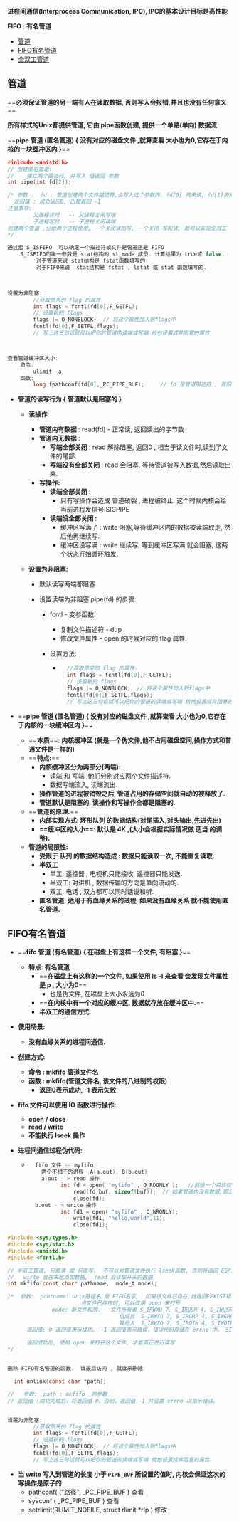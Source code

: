 **进程间通信(Interprocess Communication,  IPC),  IPC的基本设计目标是高性能**

**FIFO : 有名管道**

- [管道](#管道)
- [FIFO有名管道](#FIFO有名管道)
- [全双工管道](#全双工管道)







## 管道

==**必须保证管道的另一端有人在读取数据, 否则写入会报错,并且也没有任何意义**==

**所有样式的Unix都提供管道, 它由 pipe函数创建, 提供一个单路(单向) 数据流**

==**pipe 管道 (匿名管道)    { 没有对应的磁盘文件 ,就算查看 大小也为0,它存在于内核的一块缓冲区内 }**==

```c
#inlcude <unistd.h>
// 创建匿名管道:
//    建立两个描述符, 并写入 值返回 参数
int pipe(int fd[2]);

/* 参数 :  fd : 管道创建两个文件描述符,会写入这个参数内. fd[0] 用来读, fd[1]用来写,指向同一根管道
  返回值 : 成功返回0, 出错返回 -1
注意事项: 
        父进程读时   -- 父进程关闭写端
        子进程写时   -- 子进程关闭读端
创建两个管道 ,分给两个进程使用, 一个关闭读加写, 一个关闭 写和读, 就可以实现全双工
*/

通过宏 S_ISFIFO  可以确定一个描述符或文件是管道还是 FIFO
    S_ISFIFO的唯一参数是 stat结构的 st_mode 成员. 计算结果为 true或 false.
         对于管道来说 stat结构是 fstat函数填写的.
         对于FIFO来说  stat结构是 fstat , lstat 或 stat 函数填写的.
  


设置为非阻塞:
		//获取原来的 flag 的属性.
		int flags = fcntl(fd[0],F_GETFL); 
		// 设置新的 flags   
		flags |= O_NONBLOCK;  // 将这个属性加入到flags中
		fcntl(fd[0],F_SETFL,flags);    
		// 写上这三句话就可以把你的管道的读端或写端 给他设置成非阻塞的属性



查看管道缓冲区大小:
    命令:  
        ulimit -a 
    函数:
        long fpathconf(fd[0],_PC_PIPE_BUF);     // fd 是管道描述符 , 返回缓冲区大小. 最后参数不用修改.
```

- **管道的读写行为     { 管道默认是阻塞的 }**

    - **读操作**:

        - **管道内有数据** : read(fd) - 正常读,  返回读出的字节数
        - **管道内无数据** : 
            - **写端全部关闭**    : read 解除阻塞, 返回0 , 相当于读文件时,读到了文件的尾部.
            - **写端没有全部关闭** : read 会阻塞, 等待管道被写入数据,然后读取出来.
        - **写操作:**
            - **读端全部关闭**  : 
                - 只有写操作会造成 管道破裂 , 进程被终止.  这个时候内核会给当前进程发信号 SIGPIPE
            - **读端没全部关闭 :**
                - 缓冲区写满了 : write 阻塞,等待缓冲区内的数据被读端取走, 然后他再继续写.
                - 缓冲区没写满 : write 继续写,  等到缓冲区写满 就会阻塞, 这两个状态开始循环触发.

    - **设置为非阻塞:**

        - 默认读写两端都阻塞.  

        - 设置读端为非阻塞 pipe(fd) 的步骤:

            - fcntl - 变参函数:

                - 复制文件描述符 - dup
                - 修改文件属性 - open 的时候对应的 flag 属性.

            - 设置方法: 

                - ```c
                    //获取原来的 flag 的属性.
                    int flags = fcntl(fd[0],F_GETFL); 
                    // 设置新的 flags   
                    flags |= O_NONBLOCK;  // 将这个属性加入到flags中
                    fcntl(fd[0],F_SETFL,flags);    
                    // 写上这三句话就可以把你的管道的读端或写端 给他设置成非阻塞的属性
                    ```

                    



- ==**pipe 管道 (匿名管道)    { 没有对应的磁盘文件 ,就算查看 大小也为0,它存在于内核的一块缓冲区内 }**==
    - **==本质==:  内核缓冲区 (就是一个伪文件,他不占用磁盘空间,操作方式和普通文件是一样的)**
    - ==**特点:**==
        - **内核缓冲区分为两部分(两端):**  
            - 读端 和 写端 ,他们分别对应两个文件描述符.
            - 数据写端流入, 读端流出.
        - **操作管道的进程被销毁之后, 管道占用的存储空间就自动的被释放了.**
        - **管道默认是阻塞的,  读操作和写操作全都是阻塞的.**
    - ==**管道的原理:**==
        - **内部实现方式: 环形队列 的数据结构(对尾插入,对头输出,先进先出)**
        - **==缓冲区的大小==: 默认是 4K ,(大小会根据实际情况做 适当 的调整).**
    - **管道的局限性:**
        - **受限于 队列 的数据结构造成 :  数据只能读取一次, 不能重复读取.** 
        - **半双工** 
            - 单工: 遥控器  , 电视机只能接收, 遥控器只能发送.
            - 半双工: 对讲机 , 数据传输的方向是单向流动的.
            - 双工: 电话 , 双方都可以同时话说和听.
        - **匿名管道:  适用于有血缘关系的进程.  如果没有血缘关系 就不能使用匿名管道.**





## FIFO有名管道

- ==**fifo 管道 (有名管道)   { 在磁盘上有这样一个文件, 有阻塞 }**==

    - **特点: 有名管道**
        - ==**在磁盘上有这样的一个文件, 如果使用 ls -l  来查看  会发现文件属性是 p , 大小为0**==
            - 也是伪文件, 在磁盘上大小永远为0 
        - ==**在内核中有一个对应的缓冲区, 数据就存放在缓冲区中.**==
        - **半双工的通信方式.**

- **使用场景:**

    - **没有血缘关系的进程间通信.**

- **创建方式:**

    - **命令 : mkfifo 管道文件名**
    - **函数 : mkfifo(管道文件名, 该文件的八进制的权限)**
        - **返回0表示成功, -1 表示失败**

- **fifo 文件可以使用 IO 函数进行操作:**

    - **open / close**
    - **read / write**
    - **不能执行 lseek 操作**

- **进程间通信过程伪代码:**

    - ```c
        fifo 文件 -- myfifo
          两个不相干的进程  A(a.out), B(b.out)
          a.out - > read 操作
          		int fd = open( "myfifo" , O_RDONLY );   //就给一个只读权限
        			read(fd,buf, sizeof(buf));  // 如果管道内没有数据,那么就会发生阻塞,等到b.c 来写入.
        			close(fd);
        b.out - > write 操作
          		int fd1 = open( "myfifo" , O_WRONLY);
        			write(fd1, "hello,world",11);
        			close(fd1);
        ```

        

```c
#include <sys/types.h>
#include <sys/stat.h>
#include <unistd.h>
#include <fcntl.h>

// 半双工管道, 只能读 或 只能写.  不可以对管道文件执行 lseek函数, 否则将返回 ESPIPE错误 
//   wirte 会在末尾添加数据,  read 会读取开头的数据
int mkfifo(const char* pathname,  mode_t mode);

/*  参数:  pahtname: Unix路径名,是 FIFO名字,  如果该文件已存在,就返回EEXIST错误. 不存在就创建一个新文件
                       当文件已存在时, 可以改用 open 来打开
              mode: 新文件权限.   文件所有者 S_IRWXU 7, S_IRUSR 4, S_IWUSR 2, S_IXUSR  1
                                   组成员  S_IRWXG 7, S_IRGRP 4, S_IWGRP 2, S_IXGRP 1
                                   其他人  S_IRWXO 7, S_IROTH 4, S_IWOTH 2, S_IXOTH 1
	  返回值: 0 返回值表示成功。 -1 返回值表示错误，错误代码存储在 errno 中。 SIGPIPE信号最多
	  
	  返回成功后, 使用 open 来打开这个文件, 才能真正进行读写.
*/


删除 FIFO有名管道的函数.  谁最后访问 , 就谁来删除

  int unlink(const char *path);

//   参数:  path : mkfifo  的参数
// 返回值 :成功完成后，将返回值 0。否则，返回值 -1 并设置 errno 以指示错误。


设置为非阻塞:
		//获取原来的 flag 的属性.
		int flags = fcntl(fd[0],F_GETFL); 
		// 设置新的 flags   
		flags |= O_NONBLOCK;  // 将这个属性加入到flags中
		fcntl(fd[0],F_SETFL,flags);    
		// 写上这三句话就可以把你的管道的读端或写端 给他设置成非阻塞的属性
```

- **当 write 写入到管道的长度 小于 `PIPE_BUF` 所设置的值时,  内核会保证这次的写操作是原子的**
    - pathconf( ("路径", _PC_PIPE_BUF  )  查看
    - sysconf ( _PC_PIPE_BUF ) 查看
    - setrlimit(RLIMIT_NOFILE,  struct rlimit *rlp ) 修改









